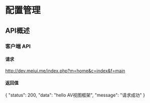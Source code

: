 配置管理
=========
## API概述
### 客户端 API

#### 请求
http://dev.meiui.me/index.php?m=home&c=index&f=main

#### 返回值
{
  "status": 200,
  "data": "hello AV视图框架",
  "message": "请求成功"
}
